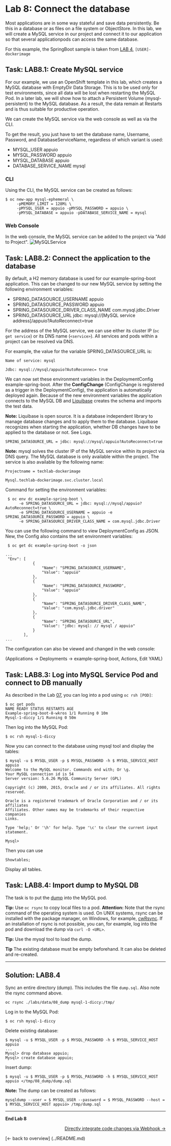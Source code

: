 # Lab 8: Connect the database

Most applications are in some way stateful and save data persistently. Be this in a database or as files on a file system or ObjectStore. In this lab, we will create a MySQL service in our project and connect it to our application so that several applicationpods can access the same database.

For this example, the SpringBoot sample is taken from [LAB 4](04_deploy_dockerimage.md), `[USER]-dockerimage`

## Task: LAB8.1: Create MySQL service

For our example, we use an OpenShift template in this lab, which creates a MySQL database with EmptyDir Data Storage. This is to be used only for test environments, since all data will be lost when restarting the MySQL Pod. In a later lab, we will show how to attach a Persistent Volume (mysql-persistent) to the MySQL database. As a result, the data remain at Restarts and is thus suitable for productive operation.

We can create the MySQL service via the web console as well as via the CLI.

To get the result, you just have to set the database name, Username, Password, and DatabaseServiceName, regardless of which variant is used:

- MYSQL_USER appuio
- MYSQL_PASSWORD appuio
- MYSQL_DATABASE appuio
- DATABASE_SERVICE_NAME mysql

### CLI

Using the CLI, the MySQL service can be created as follows:

```
$ oc new-app mysql-ephemeral \
     -pMEMORY_LIMIT = 128Mi \
     -pMYSQL_USER = appuio -pMYSQL_PASSWORD = appuio \
     -pMYSQL_DATABASE = appuio -pDATABASE_SERVICE_NAME = mysql
```

### Web Console

In the web console, the MySQL service can be added to the project via "Add to Project".
![MySQLService](../images/lab_8_addmysql_service.png)


## Task: LAB8.2: Connect the application to the database

By default, a H2 memory database is used for our example-spring-boot application. This can be changed to our new MySQL service by setting the following environment variables:

- SPRING_DATASOURCE_USERNAME appuio
- SPRING_DATASOURCE_PASSWORD appuio
- SPRING_DATASOURCE_DRIVER_CLASS_NAME com.mysql.jdbc.Driver
- SPRING_DATASOURCE_URL jdbc: mysql://[MySQL service address]/appuio?AutoReconnect=true

For the address of the MySQL service, we can use either its cluster IP (`oc get service`) or its DNS name (` <service> `). All services and pods within a project can be resolved via DNS.

For example, the value for the variable SPRING_DATASOURCE_URL is:
```
Name of service: mysql

Jdbc: mysql://mysql/appuio?AutoReconnec= true
```

We can now set these environment variables in the DeploymentConfig example-spring-boot. After the **ConfigChange** (ConfigChange is registered as a trigger in the DeploymentConfig), the application is automatically deployed again. Because of the new environment variables the application connects to the MySQL DB and [Liquibase](http://www.liquibase.org/) creates the schema and imports the test data.

**Note:** Liquibase is open source. It is a database independent library to manage database changes and to apply them to the database. Liquibase recognizes when starting the application, whether DB changes have to be applied to the database or not. See Logs.


```
SPRING_DATASOURCE_URL = jdbc: mysql://mysql/appuio?AutoReconnect=true
```

**Note:** mysql solves the cluster IP of the MySQL service within its project via DNS query. The MySQL database is only available within the project. The service is also available by the following name:

```
Projectname = techlab-dockerimage

Mysql.techlab-dockerimage.svc.cluster.local
```

Command for setting the environment variables:
```
 $ oc env dc example-spring-boot \
      -e SPRING_DATASOURCE_URL = jdbc: mysql://mysql/appuio?AutoReconnect=true \
      -e SPRING_DATASOURCE_USERNAME = appuio -e SPRING_DATASOURCE_PASSWORD = appuio \
      -e SPRING_DATASOURCE_DRIVER_CLASS_NAME = com.mysql.jdbc.Driver
```

You can use the following command to view DeploymentConfig as JSON. New, the Config also contains the set environment variables:

```
 $ oc get dc example-spring-boot -o json
```

```
...
 "Env": [
	        {
	            "Name": "SPRING_DATASOURCE_USERNAME",
	            "Value": "appuio"
	        },
	        {
	            "Name": "SPRING_DATASOURCE_PASSWORD",
	            "Value": "appuio"
	        },
	        {
	            "Name": "SPRING_DATASOURCE_DRIVER_CLASS_NAME",
	            "Value": "com.mysql.jdbc.driver"
	        },
	        {
	            "Name": "SPRING_DATASOURCE_URL",
	            "Value": "jdbc: mysql: // mysql / appuio"
	        }
	    ],
...
```

The configuration can also be viewed and changed in the web console:

(Applications → Deployments → example-spring-boot, Actions, Edit YAML)

## Task: LAB8.3: Log into MySQL Service Pod and connect to DB manually

As described in the Lab [07](07_troubleshooting_ops.md), you can log into a pod using `oc rsh [POD]`:
```
$ oc get pods
NAME READY STATUS RESTARTS AGE
Example-spring-boot-8-wkros 1/1 Running 0 10m
Mysql-1-diccy 1/1 Running 0 50m

```

Then log into the MySQL Pod:
```
$ oc rsh mysql-1-diccy
```

Now you can connect to the database using mysql tool and display the tables:
```
$ mysql -u $ MYSQL_USER -p $ MYSQL_PASSWORD -h $ MYSQL_SERVICE_HOST appuio
Welcome to the MySQL monitor. Commands end with; Or \g.
Your MySQL connection id is 54
Server version: 5.6.26 MySQL Community Server (GPL)

Copyright (c) 2000, 2015, Oracle and / or its affiliates. All rights reserved.

Oracle is a registered trademark of Oracle Corporation and / or its affiliates
Affiliates. Other names may be trademarks of their respective companies
Links.

Type 'help;' Or '\h' for help. Type '\c' to clear the current input statement.

Mysql>
```

Then you can use

```
Showtables;
```

Display all tables.


## Task: LAB8.4: Import dump to MySQL DB

The task is to put the [dump](https://raw.githubusercontent.com/appuio/techlab/lab-3.3/labs/data/08_dump/dump.sql) into the MySQL pod.


**Tip:** Use `oc rsync` to copy local files to a pod. **Attention:** Note that the rsync command of the operating system is used. On UNIX systems, rsync can be installed with the package manager, on Windows, for example, [cwRsync](https://www.itefix.net/cwrsync). If an installation of rsync is not possible, you can, for example, log into the pod and download the dump via `curl -O <URL>`.

**Tip:** Use the mysql tool to load the dump.

**Tip** The existing database must be empty beforehand. It can also be deleted and re-created.


---

## Solution: LAB8.4

Sync an entire directory (dump). This includes the file `dump.sql`. Also note the rsync command above.

```
oc rsync ./labs/data/08_dump mysql-1-diccy:/tmp/
```

Log in to the MySQL Pod:

```
$ oc rsh mysql-1-diccy
```

Delete existing database:

```
$ mysql -u $ MYSQL_USER -p $ MYSQL_PASSWORD -h $ MYSQL_SERVICE_HOST appuio
...
Mysql> drop database appuio;
Mysql> create database appuio;
```

Insert dump:

```
$ mysql -u $ MYSQL_USER -p $ MYSQL_PASSWORD -h $ MYSQL_SERVICE_HOST appuio </tmp/08_dump/dump.sql
```

**Note:** The dump can be created as follows:

```
mysqldump --user = $ MYSQL_USER --password = $ MYSQL_PASSWORD --host = $ MYSQL_SERVICE_HOST appuio> /tmp/dump.sql
```


---

**End Lab 8**

<p width = "100px" align = "right"> <a href="09_dockerbuild_webhook.md"> Directly integrate code changes via Webhook → </a> </p>
[← back to overview] (../README.md)
